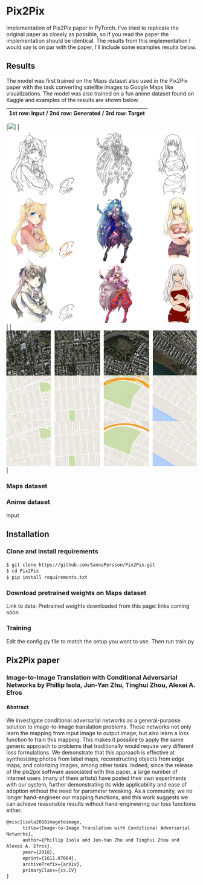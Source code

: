 # Pix2Pix
Implementation of Pix2Pix paper in PyTorch. I've tried to replicate the original paper as closely as possible, so if you read the paper the implementation should be identical. The results from this implementation I would say is on par with the paper, I'll include some examples results below.

## Results
The model was first trained on the Maps dataset also used in the Pix2Pix paper with the task converting satellite images to Google Maps like visualizations. The model was also trained on a fun anime dataset found on Kaggle and examples of the results are shown below. 


|1st row: Input / 2nd row: Generated / 3rd row: Target|
|:---:|


|![](<img src="results/results_anime" width="200">)|
|![](results/results_anime.png)|
|![](results/results_maps.png)|
	

### Maps dataset


### Anime dataset
Input

## Installation

### Clone and install requirements
```bash
$ git clone https://github.com/SannaPersson/Pix2Pix.git
$ cd Pix2Pix
$ pip install requirements.txt
```

### Download pretrained weights on Maps dataset
Link to data:
Pretrained weights downloaded from this page: links coming soon


### Training
Edit the config.py file to match the setup you want to use. Then run train.py


## Pix2Pix paper
### Image-to-Image Translation with Conditional Adversarial Networks by Phillip Isola, Jun-Yan Zhu, Tinghui Zhou, Alexei A. Efros

#### Abstract
We investigate conditional adversarial networks as a general-purpose solution to image-to-image translation problems. These networks not only learn the mapping from input image to output image, but also learn a loss function to train this mapping. This makes it possible to apply the same generic approach to problems that traditionally would require very different loss formulations. We demonstrate that this approach is effective at synthesizing photos from label maps, reconstructing objects from edge maps, and colorizing images, among other tasks. Indeed, since the release of the pix2pix software associated with this paper, a large number of internet users (many of them artists) have posted their own experiments with our system, further demonstrating its wide applicability and ease of adoption without the need for parameter tweaking. As a community, we no longer hand-engineer our mapping functions, and this work suggests we can achieve reasonable results without hand-engineering our loss functions either.
```
@misc{isola2018imagetoimage,
      title={Image-to-Image Translation with Conditional Adversarial Networks}, 
      author={Phillip Isola and Jun-Yan Zhu and Tinghui Zhou and Alexei A. Efros},
      year={2018},
      eprint={1611.07004},
      archivePrefix={arXiv},
      primaryClass={cs.CV}
}
```
